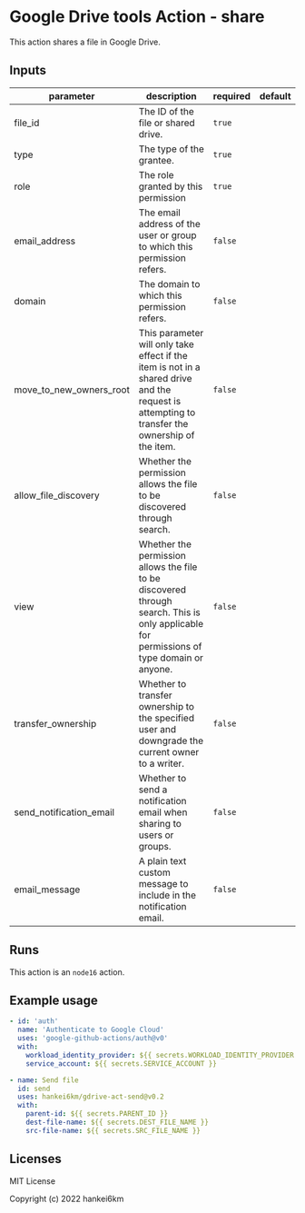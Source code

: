 # Google Drive tools Action - share

This action shares a file in Google Drive.



## Inputs

| parameter | description | required | default |
| - | - | - | - |
| file_id | The ID of the file or shared drive. | `true` |  |
| type | The type of the grantee. | `true` |  |
| role | The role granted by this permission | `true` |  |
| email_address | The email address of the user or group to which this permission refers. | `false` |  |
| domain | The domain to which this permission refers.	 | `false` |  |
| move_to_new_owners_root | This parameter will only take effect if the item is not in a shared drive and the request is attempting to transfer the ownership of the item. | `false` |  |
| allow_file_discovery | Whether the permission allows the file to be discovered through search. | `false` |  |
| view | Whether the permission allows the file to be discovered through search. This is only applicable for permissions of type domain or anyone. | `false` |  |
| transfer_ownership | Whether to transfer ownership to the specified user and downgrade the current owner to a writer. | `false` |  |
| send_notification_email | Whether to send a notification email when sharing to users or groups. | `false` |  |
| email_message | A plain text custom message to include in the notification email. | `false` |  |


## Runs

This action is an `node16` action.



## Example usage

```yaml
- id: 'auth'
  name: 'Authenticate to Google Cloud'
  uses: 'google-github-actions/auth@v0'
  with:
    workload_identity_provider: ${{ secrets.WORKLOAD_IDENTITY_PROVIDER }}
    service_account: ${{ secrets.SERVICE_ACCOUNT }}

- name: Send file
  id: send
  uses: hankei6km/gdrive-act-send@v0.2
  with:
    parent-id: ${{ secrets.PARENT_ID }}
    dest-file-name: ${{ secrets.DEST_FILE_NAME }}
    src-file-name: ${{ secrets.SRC_FILE_NAME }}
```

## Licenses

MIT License

Copyright (c) 2022 hankei6km

